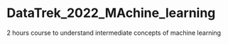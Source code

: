 # DataTrek_2022_MAchine_learning
2 hours course to understand intermediate concepts of machine learning
